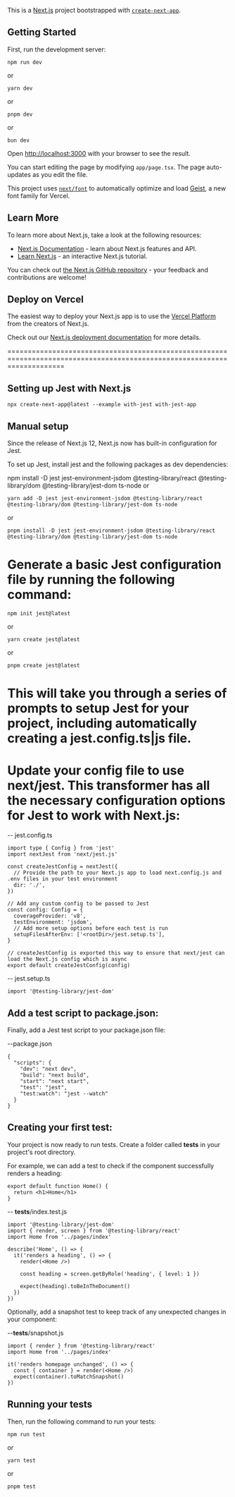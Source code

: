 This is a [Next.js](https://nextjs.org) project bootstrapped with [`create-next-app`](https://nextjs.org/docs/app/api-reference/cli/create-next-app).

## Getting Started

First, run the development server:

```
npm run dev
```
or
```
yarn dev
```
or
```
pnpm dev
```
or
```
bun dev
```

Open [http://localhost:3000](http://localhost:3000) with your browser to see the result.

You can start editing the page by modifying `app/page.tsx`. The page auto-updates as you edit the file.

This project uses [`next/font`](https://nextjs.org/docs/app/building-your-application/optimizing/fonts) to automatically optimize and load [Geist](https://vercel.com/font), a new font family for Vercel.

## Learn More

To learn more about Next.js, take a look at the following resources:

- [Next.js Documentation](https://nextjs.org/docs) - learn about Next.js features and API.
- [Learn Next.js](https://nextjs.org/learn) - an interactive Next.js tutorial.

You can check out [the Next.js GitHub repository](https://github.com/vercel/next.js) - your feedback and contributions are welcome!

## Deploy on Vercel

The easiest way to deploy your Next.js app is to use the [Vercel Platform](https://vercel.com/new?utm_medium=default-template&filter=next.js&utm_source=create-next-app&utm_campaign=create-next-app-readme) from the creators of Next.js.

Check out our [Next.js deployment documentation](https://nextjs.org/docs/app/building-your-application/deploying) for more details.

==========================================================================================================================

## Setting up Jest with Next.js
```
npx create-next-app@latest --example with-jest with-jest-app
```

## Manual setup
Since the release of Next.js 12, Next.js now has built-in configuration for Jest.

To set up Jest, install jest and the following packages as dev dependencies:

npm install -D jest jest-environment-jsdom @testing-library/react @testing-library/dom @testing-library/jest-dom ts-node
or
```
yarn add -D jest jest-environment-jsdom @testing-library/react @testing-library/dom @testing-library/jest-dom ts-node
```
or
```
pnpm install -D jest jest-environment-jsdom @testing-library/react @testing-library/dom @testing-library/jest-dom ts-node
```

# Generate a basic Jest configuration file by running the following command:
```
npm init jest@latest
```
or
```
yarn create jest@latest
```
or
```
pnpm create jest@latest
```

# This will take you through a series of prompts to setup Jest for your project, including automatically creating a jest.config.ts|js file.

# Update your config file to use next/jest. This transformer has all the necessary configuration options for Jest to work with Next.js:

-- jest.config.ts
```
import type { Config } from 'jest'
import nextJest from 'next/jest.js'
 
const createJestConfig = nextJest({
  // Provide the path to your Next.js app to load next.config.js and .env files in your test environment
  dir: './',
})
 
// Add any custom config to be passed to Jest
const config: Config = {
  coverageProvider: 'v8',
  testEnvironment: 'jsdom',
  // Add more setup options before each test is run
  setupFilesAfterEnv: ['<rootDir>/jest.setup.ts'],
}
 
// createJestConfig is exported this way to ensure that next/jest can load the Next.js config which is async
export default createJestConfig(config)
```

-- jest.setup.ts
```
import '@testing-library/jest-dom'
```

## Add a test script to package.json:
Finally, add a Jest test script to your package.json file:

--package.json
```
{
  "scripts": {
    "dev": "next dev",
    "build": "next build",
    "start": "next start",
    "test": "jest",
    "test:watch": "jest --watch"
  }
}
```

## Creating your first test:
Your project is now ready to run tests. Create a folder called __tests__ in your project's root directory.

For example, we can add a test to check if the <Home /> component successfully renders a heading:

```
export default function Home() {
  return <h1>Home</h1>
}
```

-- __tests__/index.test.js

```
import '@testing-library/jest-dom'
import { render, screen } from '@testing-library/react'
import Home from '../pages/index'
 
describe('Home', () => {
  it('renders a heading', () => {
    render(<Home />)
 
    const heading = screen.getByRole('heading', { level: 1 })
 
    expect(heading).toBeInTheDocument()
  })
})
```

Optionally, add a snapshot test to keep track of any unexpected changes in your component:

--__tests__/snapshot.js
```
import { render } from '@testing-library/react'
import Home from '../pages/index'
 
it('renders homepage unchanged', () => {
  const { container } = render(<Home />)
  expect(container).toMatchSnapshot()
})
```

## Running your tests
Then, run the following command to run your tests:

```
npm run test
```
or
```
yarn test
```
or
```
pnpm test
```
